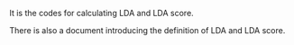 It is the codes for calculating LDA and LDA score.

There is also a document introducing the definition of LDA and LDA score.
